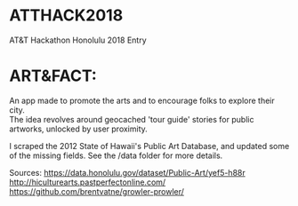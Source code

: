 # ATTHACK2018
AT&amp;T Hackathon Honolulu 2018 Entry  

# ART&FACT: 

An app made to promote the arts and to encourage folks to explore their city.  
The idea revolves around geocached 'tour guide' stories for public artworks, unlocked by user proximity.  

I scraped the 2012 State of Hawaii's Public Art Database, and updated some of the missing fields. See the /data folder for more details.  

Sources:
https://data.honolulu.gov/dataset/Public-Art/yef5-h88r  
http://hiculturearts.pastperfectonline.com/  
https://github.com/brentvatne/growler-prowler/  
